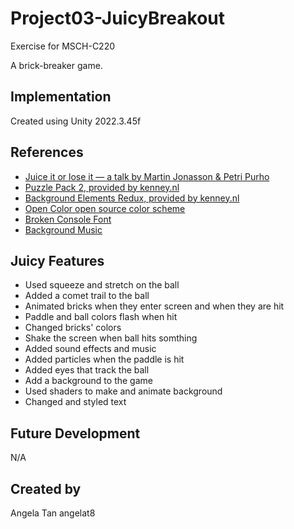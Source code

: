 # Project03-JuicyBreakout
Exercise for MSCH-C220

A brick-breaker game.

## Implementation

Created using Unity 2022.3.45f

## References
 * [Juice it or lose it — a talk by Martin Jonasson & Petri Purho](https://www.youtube.com/watch?v=Fy0aCDmgnxg)
 * [Puzzle Pack 2, provided by kenney.nl](https://kenney.nl/assets/puzzle-pack-2)
 * [Background Elements Redux, provided by kenney.nl](https://kenney.nl/assets/background-elements-redux)
 * [Open Color open source color scheme](https://yeun.github.io/open-color/)
 * [Broken Console Font](https://fontesk.com/broken-console-font/)
 * [Background Music](https://tallbeard.itch.io/music-loop-bundle)

## Juicy Features
* Used squeeze and stretch on the ball
* Added a comet trail to the ball
* Animated bricks when they enter screen and when they are hit
* Paddle and ball colors flash when hit
* Changed bricks' colors
* Shake the screen when ball hits somthing
* Added sound effects and music
* Added particles when the paddle is hit
* Added eyes that track the ball
* Add a background to the game
* Used shaders to make and animate background
* Changed and styled text

## Future Development

N/A

## Created by 
Angela Tan
angelat8
